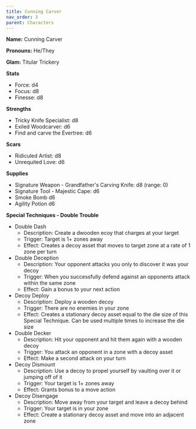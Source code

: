 ```yaml
---
title: Cunning Carver
nav_order: 3
parent: Characters
---
```

<script>
if (window.matchMedia && window.matchMedia('(prefers-color-scheme: dark)').matches) {
    jtd.setTheme('dark')
}
</script>


**Name:** Cunning Carver

**Pronouns:** He/They

**Glam:** Titular Trickery

**Stats**
- Force: d4
- Focus: d8
- Finesse: d8

**Strengths**
- Tricky Knife Specialist: d8
- Exiled Woodcarver: d6
- Find and carve the Evertree: d6

**Scars**
- Ridiculed Artist: d8
- Unrequited Love: d6

**Supplies**
- Signature Weapon - Grandfather's Carving Knife: d8 (range: 0)
- Signature Tool - Majestic Cape: d6
- Smoke Bomb d6
- Agility Potion d6

**Special Techniques - Double Trouble**
- Double Dash
    - Description: Create a dwooden ecoy that charges at your target
    - Trigger: Target is 1+ zones away
    - Effect: Creates a decoy asset that moves to target zone at a rate of 1 zone per turn
- Double Deception
    - Description: Your opponent attacks you only to discover it was your decoy
    - Trigger: When you successfully defend against an opponents attack within the same zone
    - Effect: Gain a bonus to your next action
- Decoy Deploy
    - Description: Deploy a wooden decoy
    - Trigger: There are no enemies in your zone
    - Effect: Creates a stationary decoy asset equal to the die size of this Special Technique. Can be used multiple times to increase the die size
- Double Decker
    - Description: Hit your opponent and hit them again with a wooden decoy
    - Trigger: You attack an opponent in a zone with a decoy asset
    - Effect: Make a second attack on your turn
- Decoy Dismount
    - Description: Use a decoy to propel yourself by vaulting over it or jumping off of it
    - Trigger: Your target is 1+ zones away
    - Effect: Grants bonus to a move action
- Decoy Disengage
    - Description: Move away from your target and leave a decoy behind
    - Trigger: Your target is in your zone
    - Effect: Create a stationary decoy asset and move into an adjacent zone